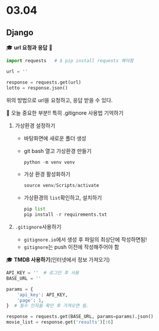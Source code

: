 # 03.04

## Django



:mortar_board: **url 요청과 응답** :pushpin: 

```python
import requests   # $ pip install requests 해야함

url = ''

response = requests.get(url)
lotto = response.json()
```

위의 방법으로 url을 요청하고, 응답 받을 수 있다. 



:seedling: 오늘 중요한 부분!! 특히 .gitignore 사용법 기억하기 

1. 가상환경 설정하기

   * 바탕화면에 새로운 폴더 생성

   * git bash 열고 가상환경 만들기

     ```python
     python -m venv venv
     ```

   * 가상 환경 활성화하기

     ```python
     source venv/Scripts/activate
     ```

   * 가상환경의 `list`확인하고, 설치하기

     ```python
     pip list
     pip install -r requirements.txt
     ```

2. `.gitignore`사용하기

   * `gitignore.io`에서 생성 후 파일의 최상단에 작성하면됨!
   * `gitignore`는 push 이전에 작성해주어야 함



:mortar_board: **TMDB 사용하기**(인터넷에서 정보 가져오기)

```python
API_KEY = ''  # 로그인 후 사용
BASE_URL = ''

params = {
    'api_key': API_KEY,
    'page': 1, 
}  # 필수 인자들 확인 후 가져오면 됨.

response = requests.get(BASE_URL, params=params).json()
movie_list = response.get('results')[:6]
```

